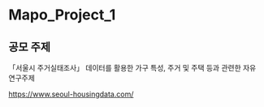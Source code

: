 # Mapo_Project_1

## 공모 주제
「서울시 주거실태조사」 데이터를 활용한 가구 특성, 주거 및 주택 등과 관련한 자유 연구주제

https://www.seoul-housingdata.com/

